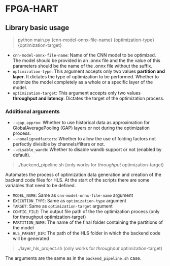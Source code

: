 # FPGA-HART

## Library basic usage

> python main.py {cnn-model-onnx-file-name} {optimization-type} {optimization-target}

- `cnn-model-onnx-file-name`: Name of the CNN model to be optimized. The model should be provided in an .onnx file and the the value of this parameters should be the name of the .onnx file without the suffix.
- `optimization-type`: This argument accepts only two values **partition and layer**. It dictates the type of optimization to be performed. Whether to optimize the model completely as a whole or a specific layer of the model.
- `optimization-target`: This argument accepts only two values **throughput and latency**. Dictates the target of the optimization process.

### Additional arguments
- `--gap_approx`: Whether to use historical data as approximation for GlobalAveragePooling (GAP) layers or not during the optimization process.
- `--nonalignedfactors`: Whether to allow the use of folding factors not perfectly divisible by channels/filters or not.
- `--disable_wandb`: Whether to disable wandb support or not (enabled by default).


> ./backend_pipeline.sh (only works for *throughput* optimization-target)

Automates the process of optimization data generation and creation of the backend code files for HLS. At the start of the scripts there are some variables that need to be defined.
- `MODEL_NAME`: Same as `cnn-model-onnx-file-name` argument
- `EXECUTION_TYPE`: Same as `optimization-type` argument
- `TARGET`: Same as `optimization-target` argument
- `CONFIG_FILE`: The output file path of the the optimization process (only for throughput optimization-target)
- `PARTITION_NAME`: The name of the final folder containing the partitions of the model
- `HLS_PARENT_DIR`: The path of the HLS folder in which the backend code will be generated

> ./layer_hls_project.sh (only works for *throughput* optimization-target)

The arguments are the same as in the `backend_pipeline.sh` case.